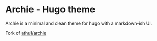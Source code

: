 # Archie - Hugo theme
Archie is a minimal and clean theme for hugo with a markdown-ish UI.

Fork of [athul/archie](https://github.com/athul/archie)
